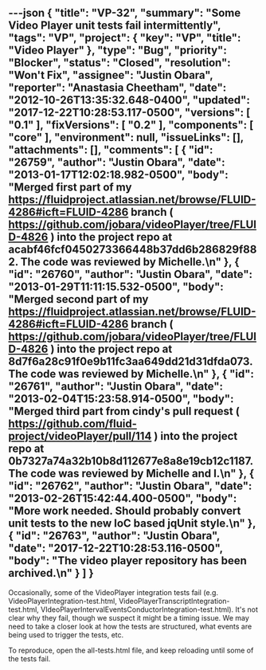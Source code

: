 ---json
{
  "title": "VP-32",
  "summary": "Some Video Player unit tests fail intermittently",
  "tags": "VP",
  "project": {
    "key": "VP",
    "title": "Video Player"
  },
  "type": "Bug",
  "priority": "Blocker",
  "status": "Closed",
  "resolution": "Won't Fix",
  "assignee": "Justin Obara",
  "reporter": "Anastasia Cheetham",
  "date": "2012-10-26T13:35:32.648-0400",
  "updated": "2017-12-22T10:28:53.117-0500",
  "versions": [
    "0.1"
  ],
  "fixVersions": [
    "0.2"
  ],
  "components": [
    "core"
  ],
  "environment": null,
  "issueLinks": [],
  "attachments": [],
  "comments": [
    {
      "id": "26759",
      "author": "Justin Obara",
      "date": "2013-01-17T12:02:18.982-0500",
      "body": "Merged first part of my <https://fluidproject.atlassian.net/browse/FLUID-4286#icft=FLUID-4286> branch ( <https://github.com/jobara/videoPlayer/tree/FLUID-4826> ) into the project repo at acabf46fcf0450273366448b37dd6b286829f882. The code was reviewed by Michelle.\n"
    },
    {
      "id": "26760",
      "author": "Justin Obara",
      "date": "2013-01-29T11:11:15.532-0500",
      "body": "Merged second part of my <https://fluidproject.atlassian.net/browse/FLUID-4286#icft=FLUID-4286> branch ( <https://github.com/jobara/videoPlayer/tree/FLUID-4826> ) into the project repo at 8d7f6a28c91f0e9b11fc3aa649dd21d31dfda073. The code was reviewed by Michelle.\n"
    },
    {
      "id": "26761",
      "author": "Justin Obara",
      "date": "2013-02-04T15:23:58.914-0500",
      "body": "Merged third part from cindy's pull request ( <https://github.com/fluid-project/videoPlayer/pull/114> ) into the project repo at 0b7327a74a32b10b8d112677e8a8e19cb12c1187. The code was reviewed by Michelle and I.\n"
    },
    {
      "id": "26762",
      "author": "Justin Obara",
      "date": "2013-02-26T15:42:44.400-0500",
      "body": "More work needed. Should probably convert unit tests to the new IoC based jqUnit style.\n"
    },
    {
      "id": "26763",
      "author": "Justin Obara",
      "date": "2017-12-22T10:28:53.116-0500",
      "body": "The video player repository has been archived.\n"
    }
  ]
}
---
Occasionally, some of the VideoPlayer integration tests fail (e.g. VideoPlayerIntegration-test.html, VideoPlayerTranscriptIntegration-test.html, VIdeoPlayerIntervalEventsConductorIntegration-test.html). It's not clear why they fail, though we suspect it might be a timing issue. We may need to take a closer look at how the tests are structured, what events are being used to trigger the tests, etc.

To reproduce, open the all-tests.html file, and keep reloading until some of the tests fail.

        